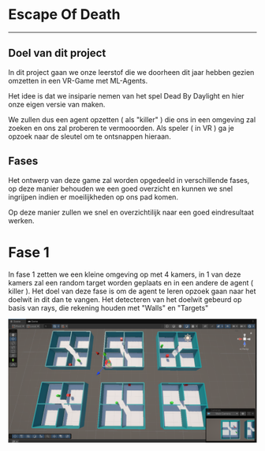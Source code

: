 # Escape Of Death
---
## Doel van dit project
In dit project gaan we onze leerstof die we doorheen dit jaar hebben gezien omzetten in een VR-Game met ML-Agents. 

Het idee is dat we insiparie nemen van het spel Dead By Daylight en hier onze eigen versie van maken. 

We zullen dus een agent opzetten ( als "killer" ) die ons in een omgeving zal zoeken en ons zal proberen te vermooorden. Als speler ( in VR ) ga je opzoek naar de sleutel om te ontsnappen hieraan. 

## Fases
Het ontwerp van deze game zal worden opgedeeld in verschillende fases, op deze manier behouden we een goed overzicht en kunnen we snel ingrijpen indien er moeilijkheden op ons pad komen.

Op deze manier zullen we snel en overzichtilijk naar een goed eindresultaat werken.

# Fase 1

In fase 1 zetten we een kleine omgeving op met 4 kamers, in 1 van deze kamers zal een random target worden geplaats en in een andere de agent ( killer ). Het doel van deze fase is om de agent te leren opzoek gaan naar het doelwit in dit dan te vangen. Het detecteren van het doelwit gebeurd op basis van rays, die rekening houden met "Walls" en "Targets"

![Training area van de agent](image.png)